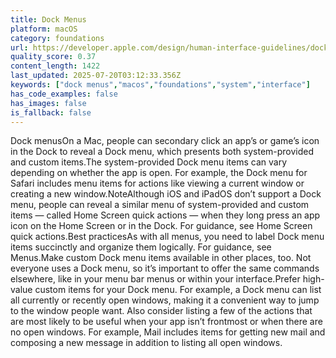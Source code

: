 ```yaml
---
title: Dock Menus
platform: macOS
category: foundations
url: https://developer.apple.com/design/human-interface-guidelines/dock-menus
quality_score: 0.37
content_length: 1422
last_updated: 2025-07-20T03:12:33.356Z
keywords: ["dock menus","macos","foundations","system","interface"]
has_code_examples: false
has_images: false
is_fallback: false
---
```


Dock menusOn a Mac, people can secondary click an app’s or game’s icon in the Dock to reveal a Dock menu, which presents both system-provided and custom items.The system-provided Dock menu items can vary depending on whether the app is open. For example, the Dock menu for Safari includes menu items for actions like viewing a current window or creating a new window.NoteAlthough iOS and iPadOS don’t support a Dock menu, people can reveal a similar menu of system-provided and custom items — called Home Screen quick actions — when they long press an app icon on the Home Screen or in the Dock. For guidance, see Home Screen quick actions.Best practicesAs with all menus, you need to label Dock menu items succinctly and organize them logically. For guidance, see Menus.Make custom Dock menu items available in other places, too. Not everyone uses a Dock menu, so it’s important to offer the same commands elsewhere, like in your menu bar menus or within your interface.Prefer high-value custom items for your Dock menu. For example, a Dock menu can list all currently or recently open windows, making it a convenient way to jump to the window people want. Also consider listing a few of the actions that are most likely to be useful when your app isn’t frontmost or when there are no open windows. For example, Mail includes items for getting new mail and composing a new message in addition to listing all open windows.